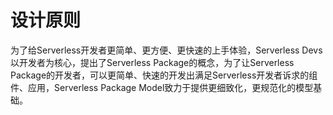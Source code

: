 # 设计原则

为了给Serverless开发者更简单、更方便、更快速的上手体验，Serverless Devs以开发者为核心，提出了Serverless Package的概念，为了让Serverless Package的开发者，可以更简单、快速的开发出满足Serverless开发者诉求的组件、应用，Serverless Package Model致力于提供更细致化，更规范化的模型基础。